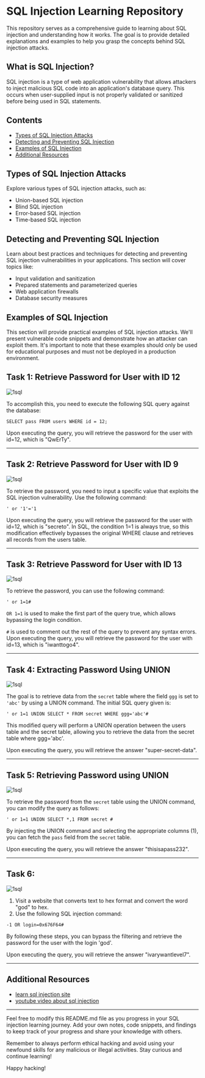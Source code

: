 # SQL Injection Learning Repository

This repository serves as a comprehensive guide to learning about SQL injection and understanding how it works. The goal is to provide detailed explanations and examples to help you grasp the concepts behind SQL injection attacks.

## What is SQL Injection?

SQL injection is a type of web application vulnerability that allows attackers to inject malicious SQL code into an application's database query. This occurs when user-supplied input is not properly validated or sanitized before being used in SQL statements.

## Contents

- [Types of SQL Injection Attacks](#types-of-sql-injection-attacks)
- [Detecting and Preventing SQL Injection](#detecting-and-preventing-sql-injection)
- [Examples of SQL Injection](#examples-of-sql-injection)
- [Additional Resources](#additional-resources)

## Types of SQL Injection Attacks

Explore various types of SQL injection attacks, such as:

- Union-based SQL injection
- Blind SQL injection
- Error-based SQL injection
- Time-based SQL injection

## Detecting and Preventing SQL Injection

Learn about best practices and techniques for detecting and preventing SQL injection vulnerabilities in your applications. This section will cover topics like:

- Input validation and sanitization
- Prepared statements and parameterized queries
- Web application firewalls
- Database security measures

## Examples of SQL Injection

This section will provide practical examples of SQL injection attacks. We'll present vulnerable code snippets and demonstrate how an attacker can exploit them. It's important to note that these examples should only be used for educational purposes and must not be deployed in a production environment.

## Task 1: Retrieve Password for User with ID 12
![1sql](src/sql1.png)

To accomplish this, you need to execute the following SQL query against the database:

```
SELECT pass FROM users WHERE id = 12;
```
Upon executing the query, you will retrieve the password for the user with id=12, which is "QwErTy".

---
## Task 2: Retrieve Password for User with ID 9
![1sql](src/sql2.png)

To retrieve the password, you need to input a specific value that exploits the SQL injection vulnerability. Use the following command:

```
' or '1'='1
```
Upon executing the query, you will retrieve the password for the user with id=12, which is "secreto".
In SQL, the condition 1=1 is always true, so this modification effectively bypasses the original WHERE clause and retrieves all records from the users table.

---
## Task 3: Retrieve Password for User with ID 13
![1sql](src/sql3.png)

To retrieve the password, you can use the following command:
```
' or 1=1#
```
`OR 1=1` is used to make the first part of the query true, which allows bypassing the login condition.

`#` is used to comment out the rest of the query to prevent any syntax errors.
Upon executing the query, you will retrieve the password for the user with id=13, which is "iwanttogo4".

---

## Task 4: Extracting Password Using UNION
![1sql](src/sql4.png)

The goal is to retrieve data from the `secret` table where the field `ggg` is set to `'abc'` by using a UNION command. The initial SQL query given is:
```
' or 1=1 UNION SELECT * FROM secret WHERE ggg='abc'#
```

This modified query will perform a UNION operation between the users table and the secret table, allowing you to retrieve the data from the secret table where ggg='abc'.

Upon executing the query, you will retrieve the answer "super-secret-data".

---

## Task 5: Retrieving Password using UNION
![1sql](src/sql5.png)

To retrieve the password from the `secret` table using the UNION command, you can modify the query as follows:
```
' or 1=1 UNION SELECT *,1 FROM secret #
```

By injecting the UNION command and selecting the appropriate columns (1), you can fetch the `pass` field from the `secret` table.

Upon executing the query, you will retrieve the answer "thisisapass232".

---

## Task 6:
![1sql](src/sql6.png)

1. Visit a website that converts text to hex format and convert the word "god" to hex.
2. Use the following SQL injection command:
```
-1 OR login=0x676F64#
```

By following these steps, you can bypass the filtering and retrieve the password for the user with the login 'god'.

Upon executing the query, you will retrieve the answer "ivarywantlevel7".




---

## Additional Resources

- [learn sql injection site](https://sql.training.hackerdom.ru)
- [youtube video about sql injection](https://www.youtube.com/watch?v=p3DhMUXbFSg)
---

Feel free to modify this README.md file as you progress in your SQL injection learning journey. Add your own notes, code snippets, and findings to keep track of your progress and share your knowledge with others.

Remember to always perform ethical hacking and avoid using your newfound skills for any malicious or illegal activities. Stay curious and continue learning!

Happy hacking!
